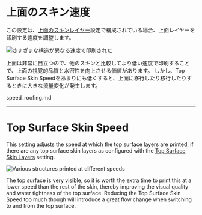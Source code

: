 上面のスキン速度
====
この設定は、[上面のスキンレイヤー](../shell/roofing_layer_count.md)設定で構成されている場合、上面レイヤーを印刷する速度を調整します。

![さまざまな構造が異なる速度で印刷された](../images/speed_difference.png)

上面は非常に目立つので、他のスキンと比較してより低い速度で印刷することで、上面の視覚的品質と水密性を向上させる価値があります。 しかし、Top Surface Skin Speedをあまりにも低くすると、上面に移行したり移行したりするときに大きな流量変化が発生します。


speed_roofing.md

-----


Top Surface Skin Speed
====
This setting adjusts the speed at which the top surface layers are printed, if there are any top surface skin layers as configured with the [Top Surface Skin Layers](../shell/roofing_layer_count.md) setting.

![Various structures printed at different speeds](../images/speed_difference.png)

The top surface is very visible, so it is worth the extra time to print this at a lower speed than the rest of the skin, thereby improving the visual quality and water tightness of the top surface. Reducing the Top Surface Skin Speed too much though will introduce a great flow change when switching to and from the top surface.